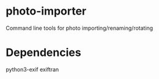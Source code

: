 # photo-importer
Command line tools for photo importing/renaming/rotating

# Dependencies
python3-exif
exiftran
